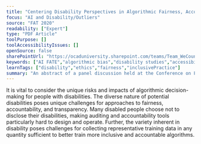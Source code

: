 ```yaml
---
title: "Centering Disability Perspectives in Algorithmic Fairness, Accountability, and Transparency"
focus: "AI and Disability/Outliers"
source: "FAT 2020"
readability: ["Expert"]
type: "PDF Article"
toolPurpose: []
toolAccessibilityIssues: []
openSource: false
sharePointUrl: "https://ocaduniversity.sharepoint.com/teams/Team_WeCount/Shared%20Documents/Resources%20and%20Tools/Literature%20(curated)/Centering%20disability%20perspectives%20in%20algorithmic%20fairness_accountability%20and%20transparency.pdf"
keywords: ["AI FATE","algorithmic bias","disability studies","accessibility"]
learnTags: ["disability","ethics","fairness","inclusivePractice"]
summary: "An abstract of a panel discussion held at the Conference on Fairness, Accountability and Transparency with experts in AI, disability advocacy and legal studies. "
---
```

It is vital to consider the unique risks and impacts of algorithmic decision-making for people with disabilities. The diverse nature of potential disabilities poses unique challenges for approaches to fairness, accountability, and transparency. Many disabled people choose not to disclose their disabilities, making auditing and accountability tools particularly hard to design and operate. Further, the variety inherent in disability poses challenges for collecting representative training data in any quantity sufficient to better train more inclusive and accountable algorithms.

